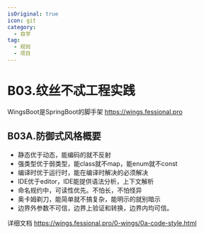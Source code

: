 ```yaml
---
isOriginal: true
icon: git
category:
  - 自学
tag:
  - 规则
  - 项目
---
```


# B03.纹丝不忒工程实践

WingsBoot是SpringBoot的脚手架 <https://wings.fessional.pro>

## B03A.防御式风格概要

* 静态优于动态，能编码的就不反射
* 强类型优于弱类型，能class就不map，能enum就不const
* 编译时优于运行时，能在编译时解决的必须解决
* IDE优于editor，IDE能提供语法分析，上下文解析
* 命名规约中，可读性优先。不怕长，不怕怪异
* 奥卡姆剃刀，能简单就不搞复杂，能明示的就别暗示
* 边界外参数不可信，边界上验证和转换，边界内均可信。

详细文档 <https://wings.fessional.pro/0-wings/0a-code-style.html>
